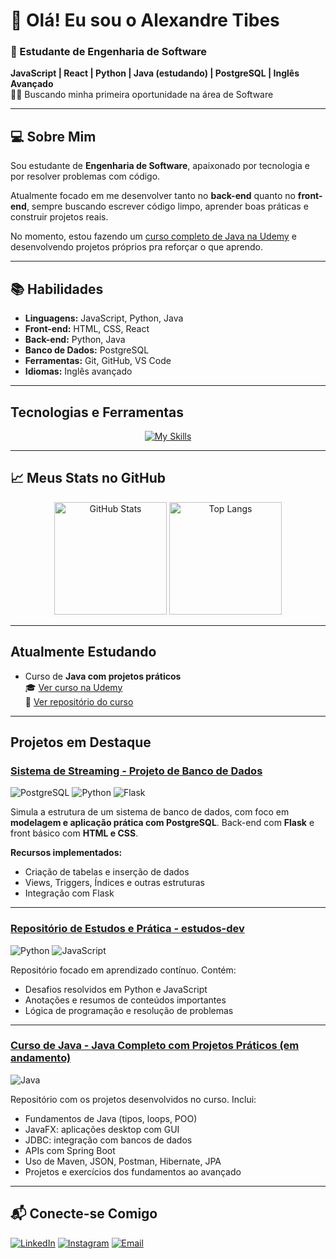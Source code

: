 # 👋 Olá! Eu sou o Alexandre Tibes

### 🎯 Estudante de Engenharia de Software  
**JavaScript | React | Python | Java (estudando) | PostgreSQL | Inglês Avançado**  
🧑‍💻 Buscando minha primeira oportunidade na área de Software

---

## 💻 Sobre Mim

Sou estudante de **Engenharia de Software**, apaixonado por tecnologia e por resolver problemas com código.

Atualmente focado em me desenvolver tanto no **back-end** quanto no **front-end**, sempre buscando escrever código limpo, aprender boas práticas e construir projetos reais.

No momento, estou fazendo um [curso completo de Java na Udemy](https://www.udemy.com/course/curso-de-java-para-iniciantes-com-projetos/) e desenvolvendo projetos próprios pra reforçar o que aprendo.

---

## 📚 Habilidades

- **Linguagens:** JavaScript, Python, Java 
- **Front-end:** HTML, CSS, React
- **Back-end:** Python, Java 
- **Banco de Dados:** PostgreSQL
- **Ferramentas:** Git, GitHub, VS Code
- **Idiomas:** Inglês avançado

---

## Tecnologias e Ferramentas

<div align="center">

[![My Skills](https://skillicons.dev/icons?i=python,java,js,react,postgres,github)](https://skillicons.dev)

</div>

---

## 📈 Meus Stats no GitHub

<div align="center">

<img src="https://github-readme-stats.vercel.app/api?username=Xandetds&show_icons=true&theme=tokyonight&hide=contribs&cache2" alt="GitHub Stats" height="180"/>
<img src="https://github-readme-stats.vercel.app/api/top-langs/?username=Xandetds&layout=compact&theme=tokyonight&cache2" alt="Top Langs" height="180"/>

</div>

---

## Atualmente Estudando

- Curso de **Java com projetos práticos**  
  🎓 [Ver curso na Udemy](https://www.udemy.com/course/curso-de-java-para-iniciantes-com-projetos/)  
  📂 [Ver repositório do curso](https://github.com/Xandetds/java-completo-udemy)

---

## Projetos em Destaque

### [Sistema de Streaming - Projeto de Banco de Dados](https://github.com/Xandetds/Projeto-BD)

![PostgreSQL](https://img.shields.io/badge/PostgreSQL-336791?style=flat&logo=postgresql&logoColor=white)
![Python](https://img.shields.io/badge/Python-3776AB?style=flat&logo=python&logoColor=white)
![Flask](https://img.shields.io/badge/Flask-000000?style=flat&logo=flask&logoColor=white)

Simula a estrutura de um sistema de banco de dados, com foco em **modelagem e aplicação prática com PostgreSQL**. Back-end com **Flask** e front básico com **HTML e CSS**.

**Recursos implementados:**
- Criação de tabelas e inserção de dados
- Views, Triggers, Índices e outras estruturas
- Integração com Flask

---

### [Repositório de Estudos e Prática - estudos-dev](https://github.com/Xandetds/estudos-dev)

![Python](https://img.shields.io/badge/Python-3776AB?style=flat&logo=python&logoColor=white)
![JavaScript](https://img.shields.io/badge/JavaScript-F7DF1E?style=flat&logo=javascript&logoColor=black)

Repositório focado em aprendizado contínuo. Contém:

- Desafios resolvidos em Python e JavaScript
- Anotações e resumos de conteúdos importantes
- Lógica de programação e resolução de problemas

---

### [Curso de Java - Java Completo com Projetos Práticos (em andamento)](https://github.com/Xandetds/java-completo-udemy)

![Java](https://img.shields.io/badge/Java-ED8B00?style=flat&logo=openjdk&logoColor=white)  

Repositório com os projetos desenvolvidos no curso. Inclui:

- Fundamentos de Java (tipos, loops, POO)
- JavaFX: aplicações desktop com GUI
- JDBC: integração com bancos de dados
- APIs com Spring Boot
- Uso de Maven, JSON, Postman, Hibernate, JPA
- Projetos e exercícios dos fundamentos ao avançado

---

## 📬 Conecte-se Comigo

[![LinkedIn](https://img.shields.io/badge/LinkedIn-0077B5?style=for-the-badge&logo=linkedin&logoColor=white)](https://www.linkedin.com/in/alexandre-tibes-2a79692b5/)
[![Instagram](https://img.shields.io/badge/Instagram-E4405F?style=for-the-badge&logo=instagram&logoColor=white)](https://www.instagram.com/alexandretibes_)
[![Email](https://img.shields.io/badge/Email-D14836?style=for-the-badge&logo=gmail&logoColor=white)](mailto:Alexandretibes9@gmail.com)

